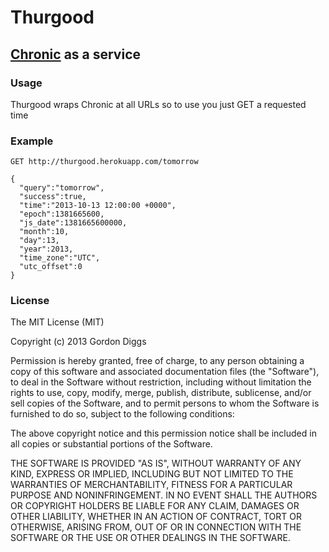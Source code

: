 # Thurgood

## [Chronic](https://github.com/mojombo/chronic) as a service

### Usage

Thurgood wraps Chronic at all URLs so to use you just GET a requested time

### Example

```
GET http://thurgood.herokuapp.com/tomorrow 

{
  "query":"tomorrow",
  "success":true,
  "time":"2013-10-13 12:00:00 +0000",
  "epoch":1381665600,
  "js_date":1381665600000,
  "month":10,
  "day":13,
  "year":2013,
  "time_zone":"UTC",
  "utc_offset":0
}
```

### License

The MIT License (MIT)

Copyright (c) 2013 Gordon Diggs

Permission is hereby granted, free of charge, to any person obtaining a copy
of this software and associated documentation files (the "Software"), to deal
in the Software without restriction, including without limitation the rights
to use, copy, modify, merge, publish, distribute, sublicense, and/or sell
copies of the Software, and to permit persons to whom the Software is
furnished to do so, subject to the following conditions:

The above copyright notice and this permission notice shall be included in
all copies or substantial portions of the Software.

THE SOFTWARE IS PROVIDED "AS IS", WITHOUT WARRANTY OF ANY KIND, EXPRESS OR
IMPLIED, INCLUDING BUT NOT LIMITED TO THE WARRANTIES OF MERCHANTABILITY,
FITNESS FOR A PARTICULAR PURPOSE AND NONINFRINGEMENT. IN NO EVENT SHALL THE
AUTHORS OR COPYRIGHT HOLDERS BE LIABLE FOR ANY CLAIM, DAMAGES OR OTHER
LIABILITY, WHETHER IN AN ACTION OF CONTRACT, TORT OR OTHERWISE, ARISING FROM,
OUT OF OR IN CONNECTION WITH THE SOFTWARE OR THE USE OR OTHER DEALINGS IN
THE SOFTWARE.
